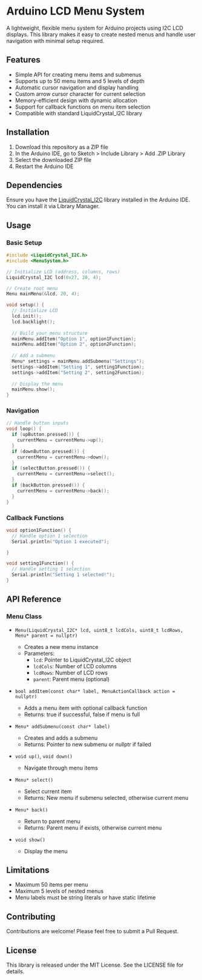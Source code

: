 # Arduino LCD Menu System

A lightweight, flexible menu system for Arduino projects using I2C LCD displays. This library makes it easy to create nested menus and handle user navigation with minimal setup required.

## Features

- Simple API for creating menu items and submenus
- Supports up to 50 menu items and 5 levels of depth
- Automatic cursor navigation and display handling
- Custom arrow cursor character for current selection
- Memory-efficient design with dynamic allocation
- Support for callback functions on menu item selection
- Compatible with standard LiquidCrystal_I2C library

## Installation

1. Download this repository as a ZIP file
2. In the Arduino IDE, go to Sketch > Include Library > Add .ZIP Library
3. Select the downloaded ZIP file
4. Restart the Arduino IDE

## Dependencies

Ensure you have the [LiquidCrystal_I2C](https://github.com/johnrickman/LiquidCrystal_I2C) library installed in the Arduino IDE. You can install it via Library Manager.

## Usage

### Basic Setup

```cpp
#include <LiquidCrystal_I2C.h>
#include <MenuSystem.h>

// Initialize LCD (address, columns, rows)
LiquidCrystal_I2C lcd(0x27, 20, 4);

// Create root menu
Menu mainMenu(&lcd, 20, 4);

void setup() {
  // Initialize LCD
  lcd.init();
  lcd.backlight();
  
  // Build your menu structure
  mainMenu.addItem("Option 1", option1Function);
  mainMenu.addItem("Option 2", option2Function);
  
  // Add a submenu
  Menu* settings = mainMenu.addSubmenu("Settings");
  settings->addItem("Setting 1", setting1Function);
  settings->addItem("Setting 2", setting2Function);
  
  // Display the menu
  mainMenu.show();
}
```

### Navigation

```cpp
// Handle button inputs
void loop() {
  if (upButton.pressed()) {
    currentMenu = currentMenu->up();
  }
  if (downButton.pressed()) {
    currentMenu = currentMenu->down();
  }
  if (selectButton.pressed()) {
    currentMenu = currentMenu->select();
  }
  if (backButton.pressed()) {
    currentMenu = currentMenu->back();
  }
}
```

### Callback Functions

```cpp
void option1Function() {
  // Handle option 1 selection
  Serial.println("Option 1 executed");

}

void setting1Function() {
  // Handle setting 1 selection
  Serial.println("Setting 1 selected!");
}
```

## API Reference

### Menu Class

- `Menu(LiquidCrystal_I2C* lcd, uint8_t lcdCols, uint8_t lcdRows, Menu* parent = nullptr)`
  - Creates a new menu instance
  - Parameters:
    - `lcd`: Pointer to LiquidCrystal_I2C object
    - `lcdCols`: Number of LCD columns
    - `lcdRows`: Number of LCD rows
    - `parent`: Parent menu (optional)

- `bool addItem(const char* label, MenuActionCallback action = nullptr)`
  - Adds a menu item with optional callback function
  - Returns: true if successful, false if menu is full

- `Menu* addSubmenu(const char* label)`
  - Creates and adds a submenu
  - Returns: Pointer to new submenu or nullptr if failed

- `void up()`, `void down()`
  - Navigate through menu items

- `Menu* select()`
  - Select current item
  - Returns: New menu if submenu selected, otherwise current menu

- `Menu* back()`
  - Return to parent menu
  - Returns: Parent menu if exists, otherwise current menu

- `void show()`
  - Display the menu

## Limitations

- Maximum 50 items per menu
- Maximum 5 levels of nested menus
- Menu labels must be string literals or have static lifetime

## Contributing

Contributions are welcome! Please feel free to submit a Pull Request.

## License

This library is released under the MIT License. See the LICENSE file for details.
